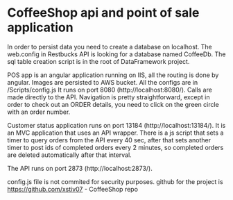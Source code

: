 # CoffeeShop api and point of sale application

In order to persist data you need to create a database on localhost. The web.config in Restbucks API is looking for a database named CoffeeDb. The sql table creation script is in the root of DataFramework project. 

POS app is an angular application running on IIS, all the routing is done by angular. Images are persisted to AWS bucket. All the configs are in /Scripts/config.js  It runs on port 8080 (http://localhost:8080/). Calls are made directly to the API. Navigation is pretty straightforward, except in order to check out an ORDER details, you need to click on the green circle with an order number.

Customer status application runs on port 13184 (http://localhost:13184/). It is an MVC application that uses an API wrapper. There is a js script that sets a timer to query orders from the API every 40 sec, after that sets another timer to post ids of completed orders every 2 minutes, so completed orders are deleted automatically after that interval.

The API runs on port 2873 (http://localhost:2873/).

config.js file is not commited for security purposes.
github for the project is https://github.com/xstiv07 - CoffeeShop repo
